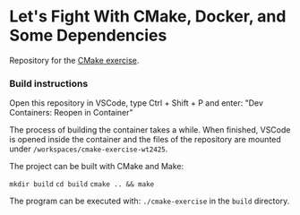 # Let's Fight With CMake, Docker, and Some Dependencies

Repository for the [CMake exercise](https://github.com/Simulation-Software-Engineering/Lecture-Material/blob/main/03_building_and_packaging/cmake_exercise.md).

### Build instructions

Open this repository in VSCode, type Ctrl + Shift + P and enter: "Dev Containers: Reopen in Container"

The process of building the container takes a while.
When finished, VSCode is opened inside the container and the files of the repository are mounted under `/workspaces/cmake-exercise-wt2425`.

The project can be built with CMake and Make:

`mkdir build`
`cd build`
`cmake .. && make`

The program can be executed with: `./cmake-exercise` in the `build` directory.
